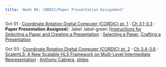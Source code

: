```yaml
---
title: 'Week 06: CORDIC/Paper Presentation Assignment'
---
```


Oct 01
: [Coordinate Rotation Digital Computer (CORDIC) pt. 1](#)
  : [Ch 3.1-3.3](../assets/2024_10_01-cse565m_lec05.pdf)
: **Paper Presentation Assigned**{: .label .label-green }[Instructions for<br> Selecting a Paper and Creating a Presentation](#)
  : [Selecting a Paper](../assets/CSE565M_FL24_Selection_for_Paper_Presentation.pdf), [Crafting a  Presentation](../assets/CSE565M_FL24_Crafting_the_Presentation.pdf)

Oct 03
: [Coordinate Rotation Digital Computer (CORDIC) pt. 2](#)
  : [Ch 3.4-3.6](../assets/2024_10_03-cse565m_lec06.pdf)
: [ScaleHLS: A New Scalable HLS Framework on Multi-Level Intermediate Representation](#)
  : [Anthony Cabrera](#), [slides](../assets/paper_presentations/2024_10_03-ScaleHLS_AMCabrera.pdf)
